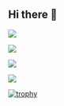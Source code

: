 ## Hi there 👋
![](https://komarev.com/ghpvc/?username=HellsSenju)

![](http://github-profile-summary-cards.vercel.app/api/cards/profile-details?username=HellsSenju&theme=discord_old_blurple)

![](http://github-profile-summary-cards.vercel.app/api/cards/repos-per-language?username=HellsSenju&theme=discord_old_blurple)

![](http://github-profile-summary-cards.vercel.app/api/cards/most-commit-language?username=HellsSenju&theme=discord_old_blurple)

[![trophy](https://github-profile-trophy.vercel.app/?username=HellsSenju)](https://github.com/ryo-ma/github-profile-trophy)

<!--
[![GitHub Streak](https://github-readme-streak-stats.herokuapp.com/?user=HellsSenju)](https://git.io/streak-stats)

[![Top Langs](https://github-readme-stats.vercel.app/api/top-langs/?username=HellsSenju&layout=compact)](https://github.com/anuraghazra/github-readme-stats)
-->

<!--
**HellsSenju/HellsSenju** is a ✨ _special_ ✨ repository because its `README.md` (this file) appears on your GitHub profile.

Here are some ideas to get you started:

- 🔭 I’m currently working on ...
- 🌱 I’m currently learning ...
- 👯 I’m looking to collaborate on ...
- 🤔 I’m looking for help with ...
- 💬 Ask me about ...
- 📫 How to reach me: ...
- 😄 Pronouns: ...
- ⚡ Fun fact: ...
-->
